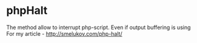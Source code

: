 phpHalt
=======

The method allow to interrupt php-script. Even if output buffering is using
For my article - http://smelukov.com/php-halt/
